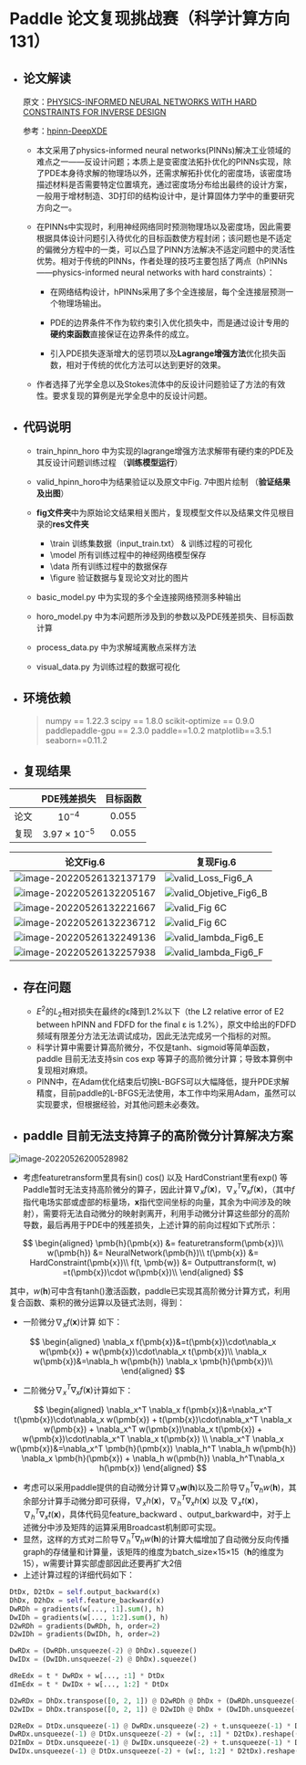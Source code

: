 # Paddle 论文复现挑战赛（科学计算方向131）
### 
- ## **论文解读**

  原文：[PHYSICS-INFORMED NEURAL NETWORKS WITH HARD CONSTRAINTS FOR INVERSE DESIGN](https://arxiv.org/pdf/2102.04626.pdf)

  参考：[hpinn-DeepXDE](https://github.com/lululxvi/hpinn)

  - 本文采用了physics-informed neural networks(PINNs)解决工业领域的难点之一——反设计问题；本质上是变密度法拓扑优化的PINNs实现，除了PDE本身待求解的物理场以外，还需求解拓扑优化的密度场，该密度场描述材料是否需要特定位置填充，通过密度场分布给出最终的设计方案，一般用于增材制造、3D打印的结构设计中，是计算固体力学中的重要研究方向之一。

  - 在PINNs中实现时，利用神经网络同时预测物理场以及密度场，因此需要根据具体设计问题引入待优化的目标函数使方程封闭；该问题也是不适定的偏微分方程中的一类，可以凸显了PINN方法解决不适定问题中的灵活性优势。相对于传统的PINNs，作者处理的技巧主要包括了两点（hPINNs——physics-informed neural networks with hard constraints）：

    - 在网络结构设计，hPINNs采用了多个全连接层，每个全连接层预测一个物理场输出。
    - PDE的边界条件不作为软约束引入优化损失中，而是通过设计专用的**硬约束函数**直接保证在边界条件的成立。

    - 引入PDE损失逐渐增大的惩罚项以及**Lagrange增强方法**优化损失函数，相对于传统的优化方法可以达到更好的效果。

  - 作者选择了光学全息以及Stokes流体中的反设计问题验证了方法的有效性。要求复现的算例是光学全息中的反设计问题。

- ## 代码说明

  - train_hpinn_horo 中为实现的lagrange增强方法求解带有硬约束的PDE及其反设计问题训练过程 （**训练模型运行**）
  - valid_hpinn_horo中为结果验证以及原文中Fig. 7中图片绘制 （**验证结果及出图**）
  - **fig文件夹**中为原始论文结果相关图片，复现模型文件以及结果文件见根目录的**res文件夹**
    - \train  训练集数据（input_train.txt） & 训练过程的可视化
    - \model 所有训练过程中的神经网络模型保存
    - \data 所有训练过程中的数据保存
    - \figure 验证数据与复现论文对比的图片
  - basic_model.py 中为实现的多个全连接网络预测多种输出

  - horo_model.py 中为本问题所涉及到的参数以及PDE残差损失、目标函数计算

  - process_data.py 中为求解域离散点采样方法

  - visual_data.py 为训练过程的数据可视化

- ## 环境依赖

  > numpy == 1.22.3
  > scipy == 1.8.0
  > scikit-optimize == 0.9.0
  > paddlepaddle-gpu == 2.3.0
  > paddle==1.0.2
  > matplotlib==3.5.1
  > seaborn==0.11.2

- ## 复现结果

|      |  PDE残差损失   | 目标函数 |
| :--: | :------------: | :------: |
| 论文 |   $10^{-4}$    | $0.055$  |
| 复现 | $3.97×10^{-5}$ | $0.055$  |

| 论文Fig.6                                                    | 复现Fig.6                                                      |
| ------------------------------------------------------------ | ------------------------------------------------------------ |
| ![image-20220526132137179](/fig/fig6A.jpg) | ![valid_Loss_Fig6_A](/res/hpinn_horo_mu_2_lag/figure/valid_Loss_Fig6_A.jpg) |
| ![image-20220526132205167](/fig/fig6B.jpg) | ![valid_Objetive_Fig6_B](/res/hpinn_horo_mu_2_lag/figure/valid_Objetive_Fig6_B.jpg) |
| ![image-20220526132221667](/fig/fig6C.jpg) | ![valid_Fig 6C](/res/hpinn_horo_mu_2_lag/figure/valid_Fig_6C.png) |
| ![image-20220526132236712](/fig/fig6D.jpg) | ![valid_Fig 6C](/res/hpinn_horo_mu_2_lag/figure/valid_lambda_Fig6_D.jpg) |
| ![image-20220526132249136](/fig/fig6E.jpg) | ![valid_lambda_Fig6_E](/res/hpinn_horo_mu_2_lag/figure/valid_lambda_Fig6_E.jpg) |
| ![image-20220526132257938](/fig/fig6F.jpg) | ![valid_lambda_Fig6_F](/res/hpinn_horo_mu_2_lag/figure/valid_lambda_Fig6_F.jpg) |



- ## 存在问题
  - $E^2$的$L_2$相对损失在最终的ε降到1.2%以下（the L2 relative error of E2 between hPINN and FDFD for the final ε is 1.2%），原文中给出的FDFD 频域有限差分方法无法调试成功，因此无法完成另一个指标的对照。
  - 科学计算中需要计算高阶微分，不仅是tanh、sigmoid等简单函数，paddle 目前无法支持sin cos exp 等算子的高阶微分计算；导致本算例中复现相对麻烦。
  - PINN中，在Adam优化结束后切换L-BGFS可以大幅降低，提升PDE求解精度，目前paddle的L-BFGS无法使用，本工作中均采用Adam，虽然可以实现要求，但根据经验，对其他问题未必奏效。

- ## paddle 目前无法支持算子的高阶微分计算解决方案 

![image-20220526200528982](/fig/forward.png)

- 考虑featuretransform里具有sin() cos() 以及 HardConstriant里有exp() 等Paddle暂时无法支持高阶微分的算子，因此计算$\nabla_x f(\pmb{x})$，$\nabla_x^T \nabla_x f(\pmb{x})$，（其中$f$指代电场实部或虚部的标量场，$\pmb{x}$指代空间坐标的向量，其余为中间涉及的映射），需要将无法自动微分的映射剥离开，利用手动微分计算这些部分的高阶导数，最后再用于PDE中的残差损失，上述计算的前向过程如下式所示：

$$
\begin{aligned}
\pmb{h}(\pmb{x}) &= featuretransform(\pmb{x})\\
w(\pmb{h}) &= NeuralNetwork(\pmb{h})\\
t(\pmb{x}) &= HardConstraint(\pmb{x})\\
f(t, \pmb{w}) &= Outputtransform(t, w) =t(\pmb{x})\cdot w(\pmb{x})\\
\end{aligned}
$$

   其中，$w(\pmb{h})$可中含有tanh()激活函数，paddle已实现其高阶微分计算方式，利用复合函数、乘积的微分运算以及链式法则，得到：

- 一阶微分$\nabla_x f(\pmb{x})$计算		如下：

$$
\begin{aligned}
\nabla_x f(\pmb{x})&=t(\pmb{x})\cdot\nabla_x w(\pmb{x}) + w(\pmb{x})\cdot\nabla_x t(\pmb{x})\\
\nabla_x w(\pmb{x})&=\nabla_h w(\pmb{h}) \nabla_x \pmb{h}(\pmb{x})\\
\end{aligned}
$$
- 二阶微分$\nabla_x^T \nabla_x f(\pmb{x})$计算如下：

$$
\begin{aligned}
\nabla_x^T \nabla_x f(\pmb{x})&=\nabla_x^T t(\pmb{x})\cdot\nabla_x w(\pmb{x}) + t(\pmb{x})\cdot\nabla_x^T \nabla_x w(\pmb{x}) +  \nabla_x^T w(\pmb{x})\nabla_x t(\pmb{x}) + w(\pmb{x})\cdot\nabla_x^T \nabla_x t(\pmb{x}) \\
\nabla_x^T \nabla_x w(\pmb{x})&=\nabla_x^T \pmb{h}(\pmb{x}) \nabla_h^T \nabla_h w(\pmb{h}) \nabla_x \pmb{h}(\pmb{x}) + \nabla_h w(\pmb{h}) \nabla_h^T\nabla_x h(\pmb{x})
\end{aligned}
$$
- 考虑可以采用paddle提供的自动微分计算$\nabla_h \pmb{w}(\pmb{h})$以及二阶导$\nabla_h^T \nabla_h w(\pmb{h})$，其余部分计算手动微分即可获得，$\nabla_x h(\pmb{x})$，$\nabla_h^T\nabla_x h(\pmb{x})$ 以及 $\nabla_x t(\pmb{x})$，$\nabla_h^T\nabla_x t(\pmb{x})$，具体代码见feature_backward 、output_barkward中，对于上述微分中涉及矩阵的运算采用Broadcast机制即可实现。
- 显然，这样的方式对二阶导$\nabla_h^T \nabla_h w(\pmb{h})$的计算大幅增加了自动微分反向传播graph的存储量和计算量，该矩阵的维度为batch_size×15×15（$\pmb{h}$的维度为15），w需要计算实部虚部因此还要再扩大2倍
- 上述计算过程的详细代码如下：


``` python
DtDx, D2tDx = self.output_backward(x)
DhDx, D2hDx = self.feature_backward(x)
DwRDh = gradients(w[..., :1].sum(), h)
DwIDh = gradients(w[..., 1:2].sum(), h)
D2wRDh = gradients(DwRDh, h, order=2)
D2wIDh = gradients(DwIDh, h, order=2)

DwRDx = (DwRDh.unsqueeze(-2) @ DhDx).squeeze()
DwIDx = (DwIDh.unsqueeze(-2) @ DhDx).squeeze()

dReEdx = t * DwRDx + w[..., :1] * DtDx
dImEdx = t * DwIDx + w[..., 1:2] * DtDx

D2wRDx = DhDx.transpose([0, 2, 1]) @ D2wRDh @ DhDx + (DwRDh.unsqueeze(-2) @ D2hDx).reshape((-1, 2, 2))
D2wIDx = DhDx.transpose([0, 2, 1]) @ D2wIDh @ DhDx + (DwIDh.unsqueeze(-2) @ D2hDx).reshape((-1, 2, 2))

D2ReDx = DtDx.unsqueeze(-1) @ DwRDx.unsqueeze(-2) + t.unsqueeze(-1) * D2wRDx + \
DwRDx.unsqueeze(-1) @ DtDx.unsqueeze(-2) + (w[:, :1] * D2tDx).reshape((-1, 2, 2))
D2ImDx = DtDx.unsqueeze(-1) @ DwIDx.unsqueeze(-2) + t.unsqueeze(-1) * D2wIDx + \
DwIDx.unsqueeze(-1) @ DtDx.unsqueeze(-2) + (w[:, 1:2] * D2tDx).reshape((-1, 2, 2))
```
